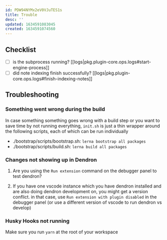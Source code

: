 ```yaml
---
id: PDW94NYMx2eV0VJuTES1s
title: Trouble
desc: ''
updated: 1634591083045
created: 1634591074560
---
```


## Checklist
- [ ] is the subprocess running? [[logs|pkg.plugin-core.ops.logs#start-engine-process]]
- [ ] did note indexing finish successfully? [[logs|pkg.plugin-core.ops.logs#finish-indexing-notes]]

## Troubleshooting

### Something went wrong during the build

In case something something goes wrong with a build step or you want to save time by not running everything, `init.sh` is just a thin wrapper around the following scripts, each of which can be run individually

- ./bootstrap/scripts/bootstrap.sh: `lerna bootstrap all packages`
- ./bootstrap/scripts/build.sh: `lerna build all packages`

### Changes not showing up in Dendron

1. Are you using the `Run extension` command on the debugger panel to test dendron? 

2. If you have one vscode instance which you have dendron installed and are also doing dendron development on, you might get a version conflict. in that case, use `Run extension with plugin disabled` in the debugger panel (or use a different version of vscode to run dendron vs develop)

### Husky Hooks not running

Make sure you run `yarn` at the root of your workspace 

